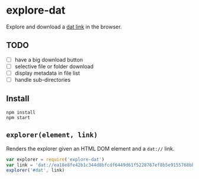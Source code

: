 # explore-dat

Explore and download a [dat link](http://github.com/maxogden/dat) in the browser.

## TODO

- [ ] have a big download button
- [ ] selective file or folder download
- [ ] display metadata in file list
- [ ] handle sub-directories

## Install

```
npm install
npm start
```

## `explorer(element, link)`

Renders the explorer given an HTML DOM element and a `dat://` link.

```js
var explorer = require('explore-dat')
var link = 'dat://ea18e8fe42b1c344d8bfcdf6449d61f5228767ef8b5e9155768bba436245af84'
explorer('#dat', link)
```

